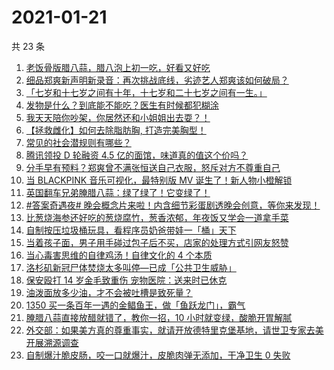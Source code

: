 # 2021-01-21

共 23 条

<!-- BEGIN ZHIHUVIDEO -->
<!-- 最后更新时间 Thu Jan 21 2021 11:57:05 GMT+0800 (CST) -->
1. [老饭骨版腊八蒜，腊八泡上初一吃，好看又好吃](https://www.zhihu.com/zvideo/1335279938270445569)
1. [细品郑爽新声明新录音：再次挑战底线，劣迹艺人郑爽该如何破局？](https://www.zhihu.com/zvideo/1335302422680178688)
1. [「七岁和十七岁之间有十年，十七岁和二十七岁之间有一生。」](https://www.zhihu.com/zvideo/1334934556407517184)
1. [发物是什么？到底能不能吃？医生有时候都犯糊涂](https://www.zhihu.com/zvideo/1335210216569233408)
1. [我天天陪你吵架，你居然还和小姐姐出去耍？！](https://www.zhihu.com/zvideo/1335241610654060544)
1. [【拯救雌化】如何去除脂肪胸, 打造完美胸型！](https://www.zhihu.com/zvideo/1335235859868434432)
1. [常见的社会潜规则有哪些？](https://www.zhihu.com/zvideo/1335277484997840896)
1. [腾讯领投 D 轮融资 4.5 亿的面馆，味道真的值这个价吗？](https://www.zhihu.com/zvideo/1335251354567557120)
1. [分手早有预料？郑爽曾不满张恒送自己衣服，怒斥对方不尊重自己](https://www.zhihu.com/zvideo/1334611882703962112)
1. [当 BLACKPINK 音乐可视化，最特别版 MV 诞生了！新人物小橙解锁](https://www.zhihu.com/zvideo/1335187869208326144)
1. [英国翻车兄弟腌腊八蒜：绿了绿了！它变绿了！](https://www.zhihu.com/zvideo/1335297955184283648)
1. [#答案奇遇夜# 晚会概念片来啦！内含细节彩蛋剧透晚会创意，等你来发现！](https://www.zhihu.com/zvideo/1335524479846850561)
1. [比葱烧海参还好吃的葱烧腐竹，葱香浓郁，年夜饭又学会一道拿手菜](https://www.zhihu.com/zvideo/1335523692655841280)
1. [自制按压垃圾桶玩具，看程序员奶爸带娃一「桶」天下](https://www.zhihu.com/zvideo/1335261065748623360)
1. [当着孩子面，男子用手碰过包子后不买，店家的处理方式引网友怒赞](https://www.zhihu.com/zvideo/1335256485148700672)
1. [当心毒害思维的自律鸡汤！自律文化的 4 个本质](https://www.zhihu.com/zvideo/1334857413942472704)
1. [洛杉矶新冠尸体焚烧太多叫停—已成「公共卫生威胁」](https://www.zhihu.com/zvideo/1335204487246307328)
1. [保安殴打 14 岁金毛致重伤 宠物医院：送来时已休克](https://www.zhihu.com/zvideo/1334468096191840256)
1. [油泼面放多少油，才不会被吐槽是致死量？](https://www.zhihu.com/zvideo/1335278783952752640)
1. [1350 买一条百年一遇的金鲳鱼王，做「鱼跃龙门」，霸气](https://www.zhihu.com/zvideo/1334661533368614912)
1. [腌腊八蒜直接放醋就错了，教你一招，10 小时就变绿，酸脆开胃解腻](https://www.zhihu.com/zvideo/1335199196937953280)
1. [外交部：如果美方真的尊重事实，就请开放德特里克堡基地，请世卫专家去美开展溯源调查](https://www.zhihu.com/zvideo/1334997835197685760)
1. [自制爆汁脆皮肠，咬一口就爆汁，皮脆肉弹无添加，干净卫生 0 失败](https://www.zhihu.com/zvideo/1333896504214097920)
<!-- END ZHIHUVIDEO -->
